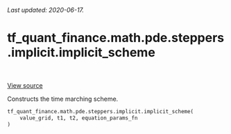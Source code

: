 <!--
This file is generated by a tool. Do not edit directly.
For open-source contributions the docs will be updated automatically.
-->

*Last updated: 2020-06-17.*

<div itemscope itemtype="http://developers.google.com/ReferenceObject">
<meta itemprop="name" content="tf_quant_finance.math.pde.steppers.implicit.implicit_scheme" />
<meta itemprop="path" content="Stable" />
</div>

# tf_quant_finance.math.pde.steppers.implicit.implicit_scheme

<!-- Insert buttons and diff -->

<table class="tfo-notebook-buttons tfo-api" align="left">
</table>

<a target="_blank" href="https://github.com/google/tf-quant-finance/blob/master/tf_quant_finance/math/pde/steppers/weighted_implicit_explicit.py">View source</a>



Constructs the time marching scheme.

```python
tf_quant_finance.math.pde.steppers.implicit.implicit_scheme(
    value_grid, t1, t2, equation_params_fn
)
```



<!-- Placeholder for "Used in" -->
